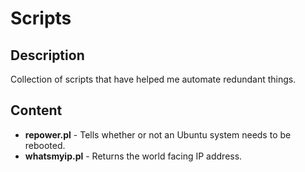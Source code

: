 # Scripts

## Description

Collection of scripts that have helped me automate redundant things.

## Content

 * __repower.pl__ - Tells whether or not an Ubuntu system needs to be rebooted.
 * __whatsmyip.pl__ - Returns the world facing IP address.
